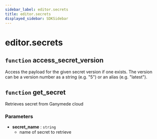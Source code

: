 ```yaml
---
sidebar_label: editor.secrets
title: editor.secrets
displayed_sidebar: SDKSidebar
--- 
```



# editor.secrets



##  `function` access_secret_version
Access the payload for the given secret version if one exists. The version
can be a version number as a string (e.g. "5") or an alias (e.g. "latest").


##  `function` get_secret
Retrieves secret from Ganymede cloud

###  Parameters
- **secret_name** : `string`
    - name of secret to retrieve
